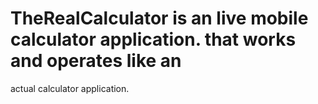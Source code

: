 # TheRealCalculator is an live mobile calculator application. that works and operates like an
actual calculator application.
